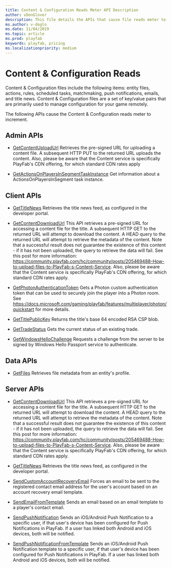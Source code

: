 ```yaml
---
title: Content & Configuration Reads Meter API Description
author: vDonGlover
description: This file details the APIs that cause file reads meter to increment.
ms.author: v-doglo
ms.date: 11/04/2019
ms.topic: article
ms.prod: playfab
keywords: playfab, pricing
ms.localizationpriority: medium
---
```


# Content & Configuration Reads

Content & Configuration files include the following items: entity files, actions, rules, scheduled tasks, matchmaking, push notifications, emails, and title news. Content & Configuration files are a set of key/value pairs that are primarily used to manage configuration for your game remotely.

The following APIs cause the Content & Configuration reads meter to increment.

## Admin APIs

- [GetContentUploadUrl](https://docs.microsoft.com/rest/api/playfab/admin/content/getcontentuploadurl?view=playfab-rest)
    Retrieves the pre-signed URL for uploading a content file. A subsequent HTTP PUT to the returned URL uploads the content. Also, please be aware that the Content service is specifically PlayFab's CDN offering, for which standard CDN rates apply

- [GetActionsOnPlayersInSegmentTaskInstance](https://docs.microsoft.com/rest/api/playfab/admin/scheduledtask/getactionsonplayersinsegmenttaskinstance?view=playfab-rest)
    Get information about a ActionsOnPlayersInSegment task instance.

## Client APIs

- [GetTitleNews](https://docs.microsoft.com/rest/api/playfab/client/title-wide-data-management/gettitlenews?view=playfab-rest)
    Retrieves the title news feed, as configured in the developer portal.

- [GetContentDownloadUrl](https://docs.microsoft.com/rest/api/playfab/client/content/getcontentdownloadurl?view=playfab-rest)
    This API retrieves a pre-signed URL for accessing a content file for the title. A subsequent HTTP GET to the returned URL will attempt to download the content. A HEAD query to the returned URL will attempt to retrieve the metadata of the content. Note that a successful result does not guarantee the existence of this content - if it has not been uploaded, the query to retrieve the data will fail. See this post for more information: https://community.playfab.com/hc/community/posts/205469488-How-to-upload-files-to-PlayFab-s-Content-Service. Also, please be aware that the Content service is specifically PlayFab's CDN offering, for which standard CDN rates apply.

- [GetPhotonAuthenticationToken](https://docs.microsoft.com/rest/api/playfab/client/authentication/getphotonauthenticationtoken?view=playfab-rest)
    Gets a Photon custom authentication token that can be used to securely join the player into a Photon room. See https://docs.microsoft.com/gaming/playfab/features/multiplayer/photon/quickstart for more details.

- [GetTitlePublicKey](https://docs.microsoft.com/rest/api/playfab/client/authentication/gettitlepublickey?view=playfab-rest)
    Returns the title's base 64 encoded RSA CSP blob.

- [GetTradeStatus](https://docs.microsoft.com/rest/api/playfab/client/trading/gettradestatus?view=playfab-rest)
    Gets the current status of an existing trade.

- [GetWindowsHelloChallenge](https://docs.microsoft.com/rest/api/playfab/client/authentication/getwindowshellochallenge?view=playfab-rest)
    Requests a challenge from the server to be signed by Windows Hello Passport service to authenticate.

## Data APIs

- [GetFiles](https://docs.microsoft.com/rest/api/playfab/data/file/getfiles?view=playfab-rest)
    Retrieves file metadata from an entity's profile.

## Server APIs

- [GetContentDownloadUrl](https://docs.microsoft.com/rest/api/playfab/server/content/getcontentdownloadurl?view=playfab-rest)
    This API retrieves a pre-signed URL for accessing a content file for the title. A subsequent HTTP GET to the returned URL will attempt to download the content. A HEAD query to the returned URL will attempt to retrieve the metadata of the content. Note that a successful result does not guarantee the existence of this content - if it has not been uploaded, the query to retrieve the data will fail. See this post for more information: https://community.playfab.com/hc/community/posts/205469488-How-to-upload-files-to-PlayFab-s-Content-Service. Also, please be aware that the Content service is specifically PlayFab's CDN offering, for which standard CDN rates apply.

- [GetTitleNews](https://docs.microsoft.com/rest/api/playfab/server/title-wide-data-management/gettitlenews?view=playfab-rest)
    Retrieves the title news feed, as configured in the developer portal.

- [SendCustomAccountRecoveryEmail](https://docs.microsoft.com/rest/api/playfab/server/account-management/sendcustomaccountrecoveryemail?view=playfab-rest)
    Forces an email to be sent to the registered contact email address for the user's account based on an account recovery email template.

- [SendEmailFromTemplate](https://docs.microsoft.com/rest/api/playfab/server/account-management/sendemailfromtemplate?view=playfab-rest)
    Sends an email based on an email template to a player's contact email.

- [SendPushNotification](https://docs.microsoft.com/rest/api/playfab/server/account-management/sendpushnotification?view=playfab-rest)
    Sends an iOS/Android Push Notification to a specific user, if that user's device has been configured for Push Notifications in PlayFab. If a user has linked both Android and iOS devices, both will be notified.

- [SendPushNotificationFromTemplate](https://docs.microsoft.com/rest/api/playfab/server/account-management/sendpushnotificationfromtemplate?view=playfab-rest)
    Sends an iOS/Android Push Notification template to a specific user, if that user's device has been configured for Push Notifications in PlayFab. If a user has linked both Android and iOS devices, both will be notified.
